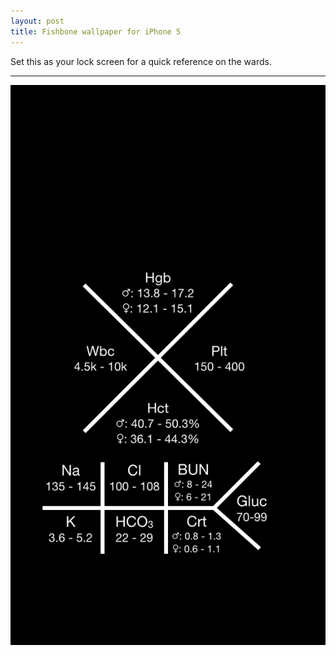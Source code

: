 ```yaml
---
layout: post
title: Fishbone wallpaper for iPhone 5
---
```


Set this as your lock screen for a quick reference on the wards.

---

![fishbone](/assets/img/fishbone.jpg)
